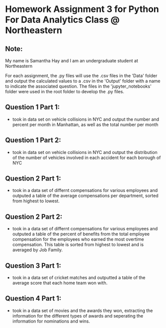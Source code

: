 # Homework Assignment 3 for Python For Data Analytics Class @ Northeastern



## Note:

My name is Samantha Hay and I am an undergraduate student at Northeastern

For each assignment, the .py files will use the .csv files in the 'Data' folder and output the calculated values to a .csv in the 'Output' folder with a name to indicate the associated question. The files in the 'jupyter_notebooks' folder were used in the root folder to develop the .py files.


## Question 1 Part 1:
* took in data set on vehicle collisions in NYC and output the number and percent per month in Manhattan, as well as the total number per month

## Question 1 Part 2:
* took in data set on vehicle collisions in NYC and output the distribution of the number of vehicles involved in each accident for each borough of NYC

## Question 2 Part 1:
* took in a data set of differnt compensations for various employees and outputed a table of the average compensations per department, sorted from highest to lowest.

## Question 2 Part 2:
* took in a data set of differnt compensations for various employees and outputed a table of the percent of benefits from the total employee compensation for the employees who earned the most overtime compensation. This table is sorted from highest to lowest and is averaged by Job Family.

## Question 3 Part 1:
* took in a data set of cricket matches and outputted a table of the average score that each home team won with.

## Question 4 Part 1:
* took in a data set of movies and the awards they won, extracting the information for the different types of awards and seperating the information for nominations and wins.